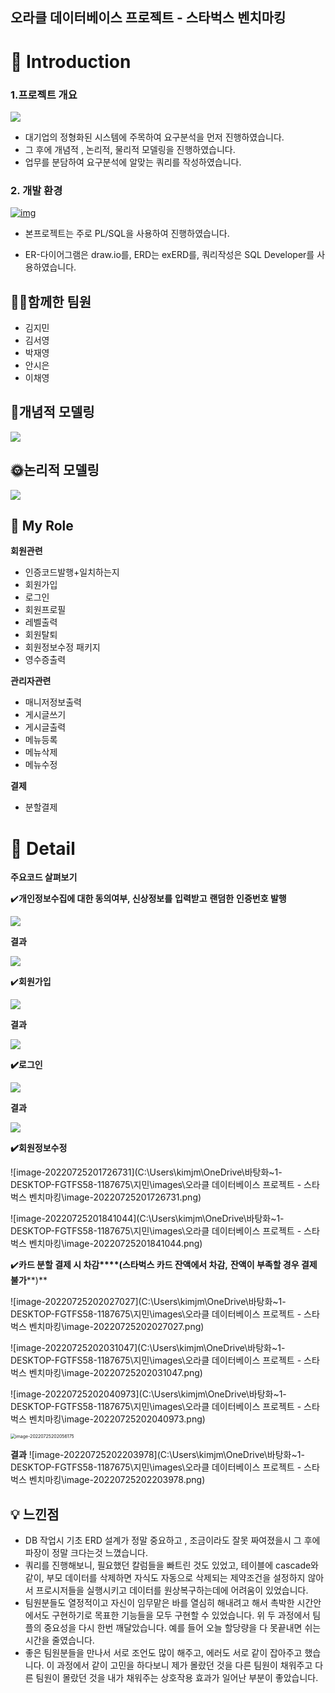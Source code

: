 ## 오라클 데이터베이스 프로젝트 - 스타벅스 벤치마킹



# 📖 Introduction

### 1.프로젝트 개요 

<img src="./images/main.png">

- 대기업의 정형화된 시스템에 주목하여 요구분석을 먼저 진행하였습니다. 
- 그 후에 개념적 , 논리적, 물리적 모델링을 진행하였습니다. 
- 업무를 분담하여 요구분석에 알맞는 쿼리를 작성하였습니다. 



### 2. 개발 환경

[![img](https://camo.githubusercontent.com/72a16edaf98ba33d67a3f49173e94e84ef711b5de4dfe629a4b613919987d712/68747470733a2f2f696d672e736869656c64732e696f2f62616467652f6f7261636c652d4638303030303f7374796c653d666f722d7468652d6261646765266c6f676f3d6f7261636c65266c6f676f436f6c6f723d7768697465)](https://camo.githubusercontent.com/72a16edaf98ba33d67a3f49173e94e84ef711b5de4dfe629a4b613919987d712/68747470733a2f2f696d672e736869656c64732e696f2f62616467652f6f7261636c652d4638303030303f7374796c653d666f722d7468652d6261646765266c6f676f3d6f7261636c65266c6f676f436f6c6f723d7768697465)



- 본프로젝트는 주로 PL/SQL을 사용하여 진행하였습니다. 

- ER-다이어그램은 draw.io를, ERD는 exERD를, 쿼리작성은 SQL Developer를 사용하였습니다.

  

## 🙋‍♂️함께한 팀원

- 김지민
- 김서영
- 박재영
- 안시은
- 이채영



## 📃개념적 모델링 

<img src="./images/r1.png">





## 🌞논리적 모델링

<img src="./images/exerd.png">





## 🙋 My Role



**회원관련**

- 인증코드발행+일치하는지
- 회원가입
- 로그인
- 회원프로필
- 레벨출력
- 회원탈퇴
- 회원정보수정 패키지
- 영수증출력



**관리자관련**

- 매니저정보출력
- 게시글쓰기
- 게시글출력
- 메뉴등록
- 메뉴삭제
- 메뉴수정



**결제**

- 분할결제 



# 🔎 Detail

**주요코드 살펴보기**

 

✔️**개인정보수집에 대한 동의여부, 신상정보를** **입력받고** **랜덤한** **인증번호 발행** 

<img src="./images/c1.png">

**결과**

<img src="./images/c2.png">



✔️**회원가입**

<img src="./images/.png">

**결과**

<img src="./images/.png">





**✔️로그인**



<img src="./images/.png">

**결과**

<img src="./images/.png">





**✔️회원정보수정**

![image-20220725201726731](C:\Users\kimjm\OneDrive\바탕화~1-DESKTOP-FGTFS58-1187675\지민\images\오라클 데이터베이스 프로젝트 - 스타벅스 벤치마킹\image-20220725201726731.png)

![image-20220725201841044](C:\Users\kimjm\OneDrive\바탕화~1-DESKTOP-FGTFS58-1187675\지민\images\오라클 데이터베이스 프로젝트 - 스타벅스 벤치마킹\image-20220725201841044.png)



✔️**카드 분할 결제 시 차감****(****스타벅스 카드 잔액에서 차감****,** **잔액이 부족할 경우 결제 불가****)**

![image-20220725202027027](C:\Users\kimjm\OneDrive\바탕화~1-DESKTOP-FGTFS58-1187675\지민\images\오라클 데이터베이스 프로젝트 - 스타벅스 벤치마킹\image-20220725202027027.png)

![image-20220725202031047](C:\Users\kimjm\OneDrive\바탕화~1-DESKTOP-FGTFS58-1187675\지민\images\오라클 데이터베이스 프로젝트 - 스타벅스 벤치마킹\image-20220725202031047.png)

![image-20220725202040973](C:\Users\kimjm\OneDrive\바탕화~1-DESKTOP-FGTFS58-1187675\지민\images\오라클 데이터베이스 프로젝트 - 스타벅스 벤치마킹\image-20220725202040973.png)



<img src="C:\Users\kimjm\OneDrive\바탕화~1-DESKTOP-FGTFS58-1187675\지민\images\오라클 데이터베이스 프로젝트 - 스타벅스 벤치마킹\image-20220725202056175.png" alt="image-20220725202056175" style="zoom: 50%;" />



**결과**
![image-20220725202203978](C:\Users\kimjm\OneDrive\바탕화~1-DESKTOP-FGTFS58-1187675\지민\images\오라클 데이터베이스 프로젝트 - 스타벅스 벤치마킹\image-20220725202203978.png)





## 💡 느낀점



- DB 작업시 기초 ERD 설계가 정말 중요하고 , 조금이라도 잘못 짜여졌을시 그 후에 파장이 정말 크다는것 느꼈습니다.
- 쿼리를 진행해보니, 필요했던 칼럼들을 빠트린 것도 있었고, 테이블에 cascade와 같이, 부모 데이터를 삭제하면 자식도 자동으로 삭제되는 제약조건을 설정하지 않아서 프로시저들을 실행시키고 데이터를 원상복구하는데에 어려움이 있었습니다.
-  팀원분들도 열정적이고 자신이 임무맡은 바를 열심히 해내려고 해서 촉박한 시간안에서도 구현하기로 목표한 기능들을 모두 구현할 수 있었습니다. 위 두 과정에서 팀플의 중요성을 다시 한번 깨달았습니다. 예를 들어 오늘 할당량을 다 못끝내면 쉬는시간을 줄였습니다.
-  좋은 팀원분들을 만나서 서로 조언도 많이 해주고, 에러도 서로 같이 잡아주고 했습니다. 이 과정에서 같이 고민을 하다보니 제가 몰랐던 것을 다른 팀원이 채워주고 다른 팀원이 몰랐던 것을 내가 채워주는 상호작용 효과가 일어난 부분이 좋았습니다.
